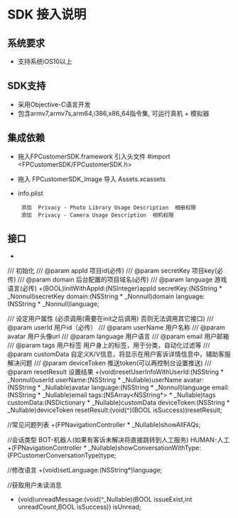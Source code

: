 SDK 接入说明
=
系统要求
-

   *  支持系统iOS10以上

SDK支持
-
   *  采用Objective-C语言开发
   *  包含armv7,armv7s,arm64,i386,x86_64指令集, 可运行真机 + 模拟器 

集成依赖
-

   *  拖入FPCustomerSDK.framework 引入头文件 #import <FPCustomerSDK/FPCustomerSDK.h>
   
   *  拖入 FPCustomerSDK_Image 导入 Assets.xcassets
    
   *  info.plist 
   
           添加  Privacy - Photo Library Usage Description  相册权限       
           添加  Privacy - Camera Usage Description  相机权限
         
    
接口
-
*
/// 初始化
/// @param appId 项目id(必传)
/// @param secretKey 项目key(必传)
/// @param domain 后台配置的项目域名(必传)
/// @param language 游戏语言(必传)
+(BOOL)initWithAppId:(NSInteger)appId
           secretKey:(NSString * _Nonnull)secretKey
              domain:(NSString * _Nonnull)domain
            language:(NSString * _Nonnull)language;


/// 设定用户属性 (必须调用(需要在init之后调用) 否则无法调用其它接口)
/// @param userId 用户id（必传）
/// @param userName 用户名称
/// @param avatar 用户头像url
/// @param language 用户语言
/// @param email 用户邮箱
/// @param tags 用户标签     用户身上的标签，用于分类，自动化过滤等
/// @param customData 自定义K/V信息，将显示在用户客诉详情信息中，辅助客服解决问题
/// @param deviceToken 推送token(可以再控制台设置推送)
/// @param resetResult 设置结果
+(void)resetUserInfoWithUserId:(NSString * _Nonnull)userId
                      userName:(NSString * _Nullable)userName
                        avatar:(NSString * _Nullable)avatar
                      language:(NSString * _Nonnull)language
                         email:(NSString * _Nullable)email
                          tags:(NSArray<NSString*> * _Nullable)tags
                    customData:(NSDictionary * _Nullable)customData
                   deviceToken:(NSString * _Nullable)deviceToken
                   resetResult:(void(^)(BOOL isSuccess))resetResult;

//常见问题列表
+(FPNavigationController * _Nullable)showAllFAQs;

//会话类型 BOT-机器人(如果有客诉未解决将直接跳转到人工服务) HUMAN-人工
+(FPNavigationController * _Nullable)showConversationWithType:(FPCustomerConversationType)type;

//修改语言
+(void)setLanguage:(NSString*)language;

//获取用户未读消息
+ (void)unreadMessage:(void(^_Nullable)(BOOL issueExist,int unreadCount,BOOL isSuccess)) isUnread;
